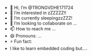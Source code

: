 - 👋 Hi, I’m @TRONGVDHE171724
- 👀 I’m interested in zZZZZZ!!
- 🌱 I’m currently sleepingzzZZZ!
- 💞️ I’m looking to collaborate on ...
- 📫 How to reach me ...
- 😄 Pronouns: ...
- ⚡ Fun fact: 
- I like to learn embedded coding but....
<!---
TRONGVDHE171724/TRONGVDHE171724 is a ✨ special ✨ repository because its `README.md` (this file) appears on your GitHub profile.
You can click the Preview link to take a look at your changes.
--->
